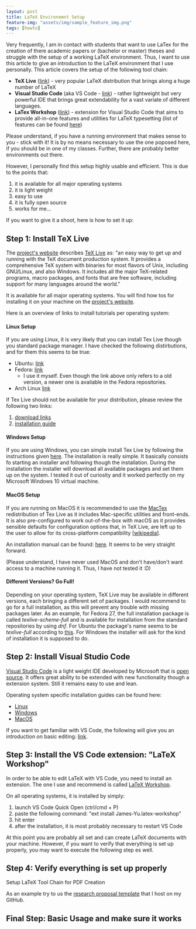 ```yaml
---
layout: post
title: LaTeX Environemnt Setup
feature-img: "assets/img/sample_feature_img.png"
tags: [howto]
---
```


Very frequently, I am in contact with students that want to use LaTex for the creation of there academic papers or (bachelor or master) theses and struggle with the setup of a working LaTeX environment. Thus, I want to use this article to give an introduction to the LaTeX environment that I use personally. This article covers the setup of the following tool chain:
- **TeX Live** ([link](https://www.tug.org/texlive/ )) - very popular LaTeX distribution that brings along a huge number of LaTeX
- **Visual Studio Code** (aka VS Code - [link](https://code.visualstudio.com/)) - rather lightweight but very powerful IDE that brings great extendability for a vast variate of different languages. 
- **LaTex Workshop** ([link](https://marketplace.visualstudio.com/items?itemName=James-Yu.latex-workshop)) - extension for Visual Studio Code that aims to provide all-in-one features and utilities for LaTeX typesetting (list of features can be found [here](https://marketplace.visualstudio.com/items?itemName=James-Yu.latex-workshop))

Please understand, if you have a running environment that makes sense to you - stick with it! It is by no means necessary to use the one poposed here, if you should be in one of my classes. Further, there are probably better environments out there. 

However, I personally find this setup highly usable and efficient. This is due to the points that:
1. it is available for all major operating systems
2. it is light weight
3. easy to use
4. it is fully open source
5. works for me...

If you want to give it a shoot, here is how to set it up:


## Step 1: Install TeX Live
The [project's website](https://www.tug.org/texlive/ "TeX Live Website") describes [TeX Live](https://en.wikipedia.org/wiki/TeX_Live "Wikipedia on TeX Live") as: "an easy way to get up and running with the TeX document production system. It provides a comprehensive TeX system with binaries for most flavors of Unix, including GNU/Linux, and also Windows. It includes all the major TeX-related programs, macro packages, and fonts that are free software, including support for many languages around the world."

It is available for all major operating systems. You will find how tos for installing it on your machine on the [project's website](https://www.tug.org/texlive/ "TeX Live Website").

Here is an overview of links to install tutorials per operating system:

#### Linux Setup
If you are using Linux, it is very likely that you can install Tex Live though you standard package manager. I have checked the following distirbutions, and for them this seems to be true:
- Ubuntu: [link](https://packages.ubuntu.com/search?keywords=texlive)
- Fedora: [link](https://fedoraproject.org/wiki/Features/TeXLive)
    - I use it myself. Even though the link above only refers to a old version, a newer one is available in the Fedora repositories.
- Arch Linux [link](https://wiki.archlinux.org/index.php/TeX_Live)

If Tex Live should not be available for your distribution, please review the following two links:
1. [download links](http://tug.org/texlive/acquire.html)
2. [installation guide](https://www.tug.org/texlive/quickinstall.html)


#### Windows Setup
If you are using Windows, you can simple install Tex Live by following the instructions given [here](https://www.tug.org/texlive/windows.html). The installation is really simple. It basically consists fo starting an installer and following though the installation. During the installation the installer will download all available packages and set them up on the system. 
I tested it out of curiosity and it worked perfectly on my Microsoft Windows 10 virtual machine. 


#### MacOS Setup
If you are running on MacOS it is recommended to use the [MacTex](https://www.tug.org/mactex/) redistribution of Tex Live as it includes Mac-specific utilities and front-ends. It is also pre-configured to work out-of-the-box with macOS as it provides sensible defaults for configuration options that, in TeX Live, are left up to the user to allow for its cross-platform compatibility [[wikipedia](https://en.wikipedia.org/wiki/MacTeX)].

An installation manual can be found: [here](http://www.tug.org/mactex/mactex-download.html). It seems to be very straight forward. 

(Please understand, I have never used MacOS and don't have/don't want access to a machine running it. Thus, I have not tested it :D)


#### Different Versions? Go Full! 

Depending on your operating system, TeX Live may be available in different versions, each bringing a different set of packages. I would recommend to go for a full installation, as this will prevent any trouble with missing packages later. 
As an example, for Fedora 27, the full installation package is called *texlive-scheme-full* and is available for installation from the standard repositories by using *dnf*. For Ubuntu the package's name seems to be *texlive-full* according to [this](https://packages.ubuntu.com/search?keywords=texlive). For Windows the installer will ask for the kind of installation it is supposed to do. 


## Step 2: Install Visual Studio Code
[Visual Studio Code](https://code.visualstudio.com/) is a light weight IDE developed by Microsoft that is [open source](https://github.com/Microsoft/vscode). It offers great ability to be extended with new functionality though a extension system. Still it remains easy to use and lean. 

Operating system specific installation guides can be found here: 
- [Linux](https://code.visualstudio.com/docs/setup/linux)
- [Windows](https://code.visualstudio.com/docs/setup/windows)
- [MacOS](https://code.visualstudio.com/docs/setup/mac)

If you want to get familiar with VS Code, the following will give you an introduction on basic editing: [link](https://code.visualstudio.com/docs/editor/codebasics).



## Step 3: Install the VS Code extension: "LaTeX Workshop"
In order to be able to edit LaTeX with VS Code, you need to install an extension. The one I use and recommend is called [LaTeX Workshop](https://marketplace.visualstudio.com/items?itemName=James-Yu.latex-workshop "LaTeX Workshop - Visual Studio Marketplace").

On all operating systems, it is installed by simply: 
1. launch VS Code Quick Open (ctrl/cmd + P)
2. paste the following command: "ext install James-Yu.latex-workshop"
3. hit enter
4. after the installation, it is most probably necessary to restart VS Code

At this point you are probably all set and can create LaTeX documents with your machine. However, if you want to verify that everything is set up properly, you may want to execute the following step es well. 


## Step 4: Verify everything is set up properly


Setup LaTeX Tool Chain for PDF Creation

As an example try to us the [research proposal template](https://github.com/stefantruehl/research-proposal-template) that I host on my GitHub. 


## Final Step: Basic Usage and make sure it works
